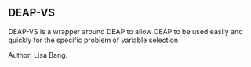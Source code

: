 DEAP-VS
---

DEAP-VS is a wrapper around DEAP to allow DEAP to be used easily and quickly for the specific problem of variable selection

Author: Lisa Bang.
